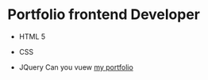 # Portfolio frontend Developer
- HTML 5
* CSS
+ JQuery
Can you vuew [my portfolio](https://maryakostina.github.io/portfolio/)
